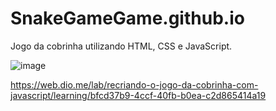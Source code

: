 # SnakeGameGame.github.io
Jogo da cobrinha utilizando HTML, CSS e JavaScript.





![image](https://user-images.githubusercontent.com/91574553/167202644-d5bdab41-d7ef-4201-91f6-6c45a18718ee.png)






https://web.dio.me/lab/recriando-o-jogo-da-cobrinha-com-javascript/learning/bfcd37b9-4ccf-40fb-b0ea-c2d865414a19
